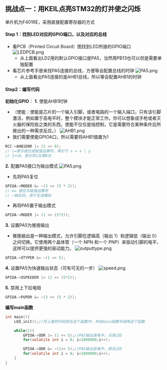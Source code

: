 ##  挑战点一：用KEIL点亮STM32的灯并使之闪烁
单片机为F401RE，采用直接配置寄存器的方式
#### Step 1：找到LED对应的GPIO端口，以及对应的总线
- 看PCB（Printed Circuit Board）图找到LED所接的GPIO端口
![LEDPCB.png](https://s2.loli.net/2024/09/22/KT8LBywRMlOZjcg.png)
  - 从上面看出LD2用的默认GPIO接口是PA5，当然用PB13也可以但是需要单独配置
- 看芯片参考手册来找PA5连接的总线，方便等会配置总线的时钟
![PA5.png](https://s2.loli.net/2024/09/22/7UyBEKWq54jkmfD.png)
  - 从上面看出PA5连接的是AHB1总线，所以等会配置AHB1的时钟
#### Step2：编写代码
**初始化GPIO**：
**1.** 使能AHB1时钟
  - （使能：使能是芯片的一个输入引脚，或者电路的一个输入端口，只有该引脚激活，例如置于高电平时，整个模块才能正常工作。你可以想象成手枪或者灭火器的保险拴之类的东西。使能不仅仅是指控制，它是需要符合某种条件后所做出的一种需求反应。）
![AHB1.png](https://s2.loli.net/2024/09/22/CqfH3Oe4VMXyQ2P.png)
  - 我们需要使能GPIOA口，所以需要将AHB1值置为1
```C
RCC->AHB1ENR |= (1 << 0);
// |=表示按位或赋值运算符，等价于 x = x | y
// 1<<0，表示将1左移0位
```
**2.** 配置PA5接口为输出模式
![PA5.png](https://s2.loli.net/2024/09/22/1BwGFIfZW6PzclU.png)
- 先将PA5复位
```C
GPIOA->MODER &= ~(3 << (5 * 2));
// &= 按位与赋值运算符
// ~取反码，用于生成掩码
```
- 再将PA5置于输出模式
```C
GPIOA->MODER |= (1 << (5*2));
```
**3.** 设置PA5为推挽输出
- 推挽输出是一种输出模式，允许引脚在逻辑高（输出 1）和逻辑低（输出 0）之间切换。它使用两个晶体管（一个 NPN 和一个 PNP）来驱动引脚的电平，这样可以提供更强的驱动能力。
![outputtype.png](https://s2.loli.net/2024/09/22/mziWoJpwAr7cZen.png)
```C
GPIOA->OTYPER &= ~(1 << 5);
```
**4.** 设置PA5为快速输出状态（可有可无的一步）
![speed.png](https://s2.loli.net/2024/09/22/W9fu4Urj7dEsLm1.png)
```C
GPIOA->OSPEEDER |= (2 << (5*2));
```
**5.** 禁用上下拉电阻
```C
GPIOA->PUPDR &= ~(3 << (5 * 2));
```
**编写main函数**
```C
int main(){
    LED_init();//将上面的代码放在这个函数中，并在main函数中调用这个函数

    while(1){
        GPIOA->ODR |= (1 << 5);//PA5输出高电平，点亮LED
        for(volatile int i = 0; i<1000000;i++);

        GPIOA->ODR &= ~(1<< 5);//PA5输出低电平，熄灭LED
        for(volatile int i = 0; i<1000000;i++);
    }
}
```